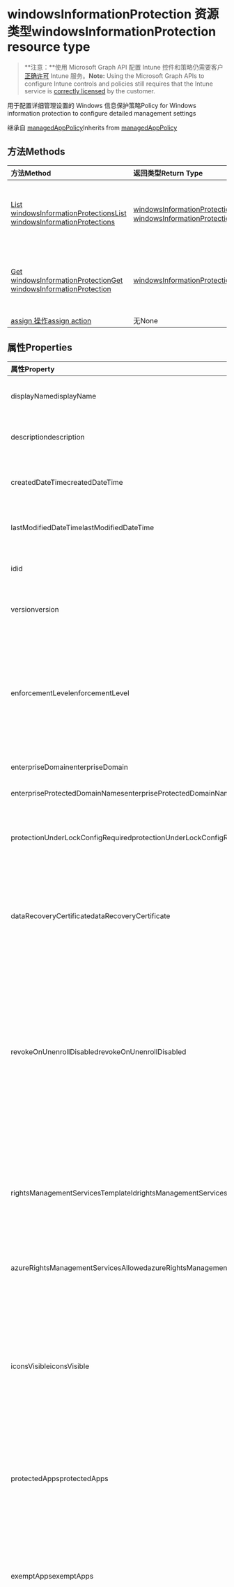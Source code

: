 # <a name="windowsinformationprotection-resource-type"></a><span data-ttu-id="908b5-101">windowsInformationProtection 资源类型</span><span class="sxs-lookup"><span data-stu-id="908b5-101">windowsInformationProtection resource type</span></span>

> <span data-ttu-id="908b5-102">**注意：**使用 Microsoft Graph API 配置 Intune 控件和策略仍需要客户[正确许可](https://go.microsoft.com/fwlink/?linkid=839381) Intune 服务。</span><span class="sxs-lookup"><span data-stu-id="908b5-102">**Note:** Using the Microsoft Graph APIs to configure Intune controls and policies still requires that the Intune service is [correctly licensed](https://go.microsoft.com/fwlink/?linkid=839381) by the customer.</span></span>

<span data-ttu-id="908b5-103">用于配置详细管理设置的 Windows 信息保护策略</span><span class="sxs-lookup"><span data-stu-id="908b5-103">Policy for Windows information protection to configure detailed management settings</span></span>

<span data-ttu-id="908b5-104">继承自 [managedAppPolicy](../resources/intune_mam_managedapppolicy.md)</span><span class="sxs-lookup"><span data-stu-id="908b5-104">Inherits from [managedAppPolicy](../resources/intune_mam_managedapppolicy.md)</span></span>

## <a name="methods"></a><span data-ttu-id="908b5-105">方法</span><span class="sxs-lookup"><span data-stu-id="908b5-105">Methods</span></span>
|<span data-ttu-id="908b5-106">方法</span><span class="sxs-lookup"><span data-stu-id="908b5-106">Method</span></span>|<span data-ttu-id="908b5-107">返回类型</span><span class="sxs-lookup"><span data-stu-id="908b5-107">Return Type</span></span>|<span data-ttu-id="908b5-108">说明</span><span class="sxs-lookup"><span data-stu-id="908b5-108">Description</span></span>|
|:---|:---|:---|
|[<span data-ttu-id="908b5-109">List windowsInformationProtections</span><span class="sxs-lookup"><span data-stu-id="908b5-109">List windowsInformationProtections</span></span>](../api/intune_mam_windowsinformationprotection_list.md)|<span data-ttu-id="908b5-110">[windowsInformationProtection](../resources/intune_mam_windowsinformationprotection.md) 集合</span><span class="sxs-lookup"><span data-stu-id="908b5-110">[windowsInformationProtection](../resources/intune_mam_windowsinformationprotection.md) collection</span></span>|<span data-ttu-id="908b5-111">列出 [windowsInformationProtection](../resources/intune_mam_windowsinformationprotection.md) 对象的属性和关系。</span><span class="sxs-lookup"><span data-stu-id="908b5-111">List properties and relationships of the [windowsInformationProtection](../resources/intune_mam_windowsinformationprotection.md) objects.</span></span>|
|[<span data-ttu-id="908b5-112">Get windowsInformationProtection</span><span class="sxs-lookup"><span data-stu-id="908b5-112">Get windowsInformationProtection</span></span>](../api/intune_mam_windowsinformationprotection_get.md)|[<span data-ttu-id="908b5-113">windowsInformationProtection</span><span class="sxs-lookup"><span data-stu-id="908b5-113">windowsInformationProtection</span></span>](../resources/intune_mam_windowsinformationprotection.md)|<span data-ttu-id="908b5-114">读取 [windowsInformationProtection](../resources/intune_mam_windowsinformationprotection.md) 对象的属性和关系。</span><span class="sxs-lookup"><span data-stu-id="908b5-114">Read properties and relationships of the [windowsInformationProtection](../resources/intune_mam_windowsinformationprotection.md) object.</span></span>|
|[<span data-ttu-id="908b5-115">assign 操作</span><span class="sxs-lookup"><span data-stu-id="908b5-115">assign action</span></span>](../api/intune_mam_windowsinformationprotection_assign.md)|<span data-ttu-id="908b5-116">无</span><span class="sxs-lookup"><span data-stu-id="908b5-116">None</span></span>|<span data-ttu-id="908b5-117">尚未记录</span><span class="sxs-lookup"><span data-stu-id="908b5-117">Not yet documented</span></span>|

## <a name="properties"></a><span data-ttu-id="908b5-118">属性</span><span class="sxs-lookup"><span data-stu-id="908b5-118">Properties</span></span>
|<span data-ttu-id="908b5-119">属性</span><span class="sxs-lookup"><span data-stu-id="908b5-119">Property</span></span>|<span data-ttu-id="908b5-120">类型</span><span class="sxs-lookup"><span data-stu-id="908b5-120">Type</span></span>|<span data-ttu-id="908b5-121">说明</span><span class="sxs-lookup"><span data-stu-id="908b5-121">Description</span></span>|
|:---|:---|:---|
|<span data-ttu-id="908b5-122">displayName</span><span class="sxs-lookup"><span data-stu-id="908b5-122">displayName</span></span>|<span data-ttu-id="908b5-123">String</span><span class="sxs-lookup"><span data-stu-id="908b5-123">String</span></span>|<span data-ttu-id="908b5-124">策略显示名称。</span><span class="sxs-lookup"><span data-stu-id="908b5-124">Policy display name.</span></span> <span data-ttu-id="908b5-125">继承自 [managedAppPolicy](../resources/intune_mam_managedapppolicy.md)</span><span class="sxs-lookup"><span data-stu-id="908b5-125">Inherited from [managedAppPolicy](../resources/intune_mam_managedapppolicy.md)</span></span>|
|<span data-ttu-id="908b5-126">description</span><span class="sxs-lookup"><span data-stu-id="908b5-126">description</span></span>|<span data-ttu-id="908b5-127">String</span><span class="sxs-lookup"><span data-stu-id="908b5-127">String</span></span>|<span data-ttu-id="908b5-128">策略的说明。</span><span class="sxs-lookup"><span data-stu-id="908b5-128">The policy's description.</span></span> <span data-ttu-id="908b5-129">继承自 [managedAppPolicy](../resources/intune_mam_managedapppolicy.md)</span><span class="sxs-lookup"><span data-stu-id="908b5-129">Inherited from [managedAppPolicy](../resources/intune_mam_managedapppolicy.md)</span></span>|
|<span data-ttu-id="908b5-130">createdDateTime</span><span class="sxs-lookup"><span data-stu-id="908b5-130">createdDateTime</span></span>|<span data-ttu-id="908b5-131">DateTimeOffset</span><span class="sxs-lookup"><span data-stu-id="908b5-131">DateTimeOffset</span></span>|<span data-ttu-id="908b5-132">创建策略的日期和时间。</span><span class="sxs-lookup"><span data-stu-id="908b5-132">The date and time the policy was created.</span></span> <span data-ttu-id="908b5-133">继承自 [managedAppPolicy](../resources/intune_mam_managedapppolicy.md)</span><span class="sxs-lookup"><span data-stu-id="908b5-133">Inherited from [managedAppPolicy](../resources/intune_mam_managedapppolicy.md)</span></span>|
|<span data-ttu-id="908b5-134">lastModifiedDateTime</span><span class="sxs-lookup"><span data-stu-id="908b5-134">lastModifiedDateTime</span></span>|<span data-ttu-id="908b5-135">DateTimeOffset</span><span class="sxs-lookup"><span data-stu-id="908b5-135">DateTimeOffset</span></span>|<span data-ttu-id="908b5-136">上次修改策略的时间。</span><span class="sxs-lookup"><span data-stu-id="908b5-136">Last time the policy was modified.</span></span> <span data-ttu-id="908b5-137">继承自 [managedAppPolicy](../resources/intune_mam_managedapppolicy.md)</span><span class="sxs-lookup"><span data-stu-id="908b5-137">Inherited from [managedAppPolicy](../resources/intune_mam_managedapppolicy.md)</span></span>|
|<span data-ttu-id="908b5-138">id</span><span class="sxs-lookup"><span data-stu-id="908b5-138">id</span></span>|<span data-ttu-id="908b5-139">String</span><span class="sxs-lookup"><span data-stu-id="908b5-139">String</span></span>|<span data-ttu-id="908b5-140">实体的键。</span><span class="sxs-lookup"><span data-stu-id="908b5-140">Key of the entity.</span></span> <span data-ttu-id="908b5-141">继承自 [managedAppPolicy](../resources/intune_mam_managedapppolicy.md)</span><span class="sxs-lookup"><span data-stu-id="908b5-141">Inherited from [managedAppPolicy](../resources/intune_mam_managedapppolicy.md)</span></span>|
|<span data-ttu-id="908b5-142">version</span><span class="sxs-lookup"><span data-stu-id="908b5-142">version</span></span>|<span data-ttu-id="908b5-143">String</span><span class="sxs-lookup"><span data-stu-id="908b5-143">String</span></span>|<span data-ttu-id="908b5-144">实体的版本。</span><span class="sxs-lookup"><span data-stu-id="908b5-144">Version of the entity.</span></span> <span data-ttu-id="908b5-145">继承自 [managedAppPolicy](../resources/intune_mam_managedapppolicy.md)</span><span class="sxs-lookup"><span data-stu-id="908b5-145">Inherited from [managedAppPolicy](../resources/intune_mam_managedapppolicy.md)</span></span>|
|<span data-ttu-id="908b5-146">enforcementLevel</span><span class="sxs-lookup"><span data-stu-id="908b5-146">enforcementLevel</span></span>|<span data-ttu-id="908b5-147">String</span><span class="sxs-lookup"><span data-stu-id="908b5-147">String</span></span>|<span data-ttu-id="908b5-148">WIP 强制级别。有关受支持的值，请参阅枚举定义 可取值为：`noProtection`、`encryptAndAuditOnly`、`encryptAuditAndPrompt`、`encryptAuditAndBlock`。</span><span class="sxs-lookup"><span data-stu-id="908b5-148">WIP enforcement level.See the Enum definition for supported values Possible values are: `noProtection`, `encryptAndAuditOnly`, `encryptAuditAndPrompt`, `encryptAuditAndBlock`.</span></span>|
|<span data-ttu-id="908b5-149">enterpriseDomain</span><span class="sxs-lookup"><span data-stu-id="908b5-149">enterpriseDomain</span></span>|<span data-ttu-id="908b5-150">String</span><span class="sxs-lookup"><span data-stu-id="908b5-150">String</span></span>|<span data-ttu-id="908b5-151">主企业域</span><span class="sxs-lookup"><span data-stu-id="908b5-151">Primary enterprise domain</span></span>|
|<span data-ttu-id="908b5-152">enterpriseProtectedDomainNames</span><span class="sxs-lookup"><span data-stu-id="908b5-152">enterpriseProtectedDomainNames</span></span>|<span data-ttu-id="908b5-153">[windowsInformationProtectionResourceCollection](../resources/intune_mam_windowsinformationprotectionresourcecollection.md) 集合</span><span class="sxs-lookup"><span data-stu-id="908b5-153">[windowsInformationProtectionResourceCollection](../resources/intune_mam_windowsinformationprotectionresourcecollection.md) collection</span></span>|<span data-ttu-id="908b5-154">要保护的企业域列表</span><span class="sxs-lookup"><span data-stu-id="908b5-154">List of enterprise domains to be protected</span></span>|
|<span data-ttu-id="908b5-155">protectionUnderLockConfigRequired</span><span class="sxs-lookup"><span data-stu-id="908b5-155">protectionUnderLockConfigRequired</span></span>|<span data-ttu-id="908b5-156">Boolean</span><span class="sxs-lookup"><span data-stu-id="908b5-156">Boolean</span></span>|<span data-ttu-id="908b5-157">指定是否应配置锁定功能下的保护（也称为 pin 下的加密）</span><span class="sxs-lookup"><span data-stu-id="908b5-157">Specifies whether the protection under lock feature (also known as encrypt under pin) should be configured</span></span>|
|<span data-ttu-id="908b5-158">dataRecoveryCertificate</span><span class="sxs-lookup"><span data-stu-id="908b5-158">dataRecoveryCertificate</span></span>|[<span data-ttu-id="908b5-159">windowsInformationProtectionDataRecoveryCertificate</span><span class="sxs-lookup"><span data-stu-id="908b5-159">windowsInformationProtectionDataRecoveryCertificate</span></span>](../resources/intune_mam_windowsinformationprotectiondatarecoverycertificate.md)|<span data-ttu-id="908b5-160">指定可用于加密文件数据恢复的恢复证书。</span><span class="sxs-lookup"><span data-stu-id="908b5-160">Specifies a recovery certificate that can be used for data recovery of encrypted files.</span></span> <span data-ttu-id="908b5-161">这与用于加密文件系统 (EFS) 的数据恢复代理 (DRA) 证书相同。</span><span class="sxs-lookup"><span data-stu-id="908b5-161">This is the same as the data recovery agent(DRA) certificate for encrypting file system(EFS)</span></span>|
|<span data-ttu-id="908b5-162">revokeOnUnenrollDisabled</span><span class="sxs-lookup"><span data-stu-id="908b5-162">revokeOnUnenrollDisabled</span></span>|<span data-ttu-id="908b5-163">Boolean</span><span class="sxs-lookup"><span data-stu-id="908b5-163">Boolean</span></span>|<span data-ttu-id="908b5-164">此策略控制设备从管理服务中取消注册时是否撤销 WIP 密钥。</span><span class="sxs-lookup"><span data-stu-id="908b5-164">This policy controls whether to revoke the WIP keys when a device unenrolls from the management service.</span></span> <span data-ttu-id="908b5-165">如果设置为 1（不撤销密钥），则不会撤销密钥，并且用户在取消注册后可继续访问受保护的文件。</span><span class="sxs-lookup"><span data-stu-id="908b5-165">If set to 1 (Don't revoke keys), the keys will not be revoked and the user will continue to have access to protected files after unenrollment.</span></span> <span data-ttu-id="908b5-166">如果未撤销密钥，随后将不会撤销文件清除。</span><span class="sxs-lookup"><span data-stu-id="908b5-166">If the keys are not revoked, there will be no revoked file cleanup subsequently.</span></span>|
|<span data-ttu-id="908b5-167">rightsManagementServicesTemplateId</span><span class="sxs-lookup"><span data-stu-id="908b5-167">rightsManagementServicesTemplateId</span></span>|<span data-ttu-id="908b5-168">Guid</span><span class="sxs-lookup"><span data-stu-id="908b5-168">Guid</span></span>|<span data-ttu-id="908b5-169">用于 RMS 加密的 TemplateID GUID。</span><span class="sxs-lookup"><span data-stu-id="908b5-169">TemplateID GUID to use for RMS encryption.</span></span> <span data-ttu-id="908b5-170">RMS 模板允许 IT 管理员配置有关谁有权访问受 RMS 保护的文件以及他们可以访问多长时间的详细信息。</span><span class="sxs-lookup"><span data-stu-id="908b5-170">The RMS template allows the IT admin to configure the details about who has access to RMS-protected file and how long they have access</span></span>|
|<span data-ttu-id="908b5-171">azureRightsManagementServicesAllowed</span><span class="sxs-lookup"><span data-stu-id="908b5-171">azureRightsManagementServicesAllowed</span></span>|<span data-ttu-id="908b5-172">Boolean</span><span class="sxs-lookup"><span data-stu-id="908b5-172">Boolean</span></span>|<span data-ttu-id="908b5-173">指定是否允许 Azure RMS 加密用于 WIP。</span><span class="sxs-lookup"><span data-stu-id="908b5-173">Specifies whether to allow Azure RMS encryption for WIP</span></span>|
|<span data-ttu-id="908b5-174">iconsVisible</span><span class="sxs-lookup"><span data-stu-id="908b5-174">iconsVisible</span></span>|<span data-ttu-id="908b5-175">Boolean</span><span class="sxs-lookup"><span data-stu-id="908b5-175">Boolean</span></span>|<span data-ttu-id="908b5-176">确定是否在“开始”菜单的资源管理器和仅企业应用磁贴中向受 WIP 保护的文件的图标添加覆盖图。</span><span class="sxs-lookup"><span data-stu-id="908b5-176">Determines whether overlays are added to icons for WIP protected files in Explorer and enterprise only app tiles in the Start menu.</span></span> <span data-ttu-id="908b5-177">从 Windows 10 版本 1703 开始，此设置还配置 WIP 图标在受 WIP 保护的应用的标题栏中的可见性</span><span class="sxs-lookup"><span data-stu-id="908b5-177">Starting in Windows 10, version 1703 this setting also configures the visibility of the WIP icon in the title bar of a WIP-protected app</span></span>|
|<span data-ttu-id="908b5-178">protectedApps</span><span class="sxs-lookup"><span data-stu-id="908b5-178">protectedApps</span></span>|<span data-ttu-id="908b5-179">[windowsInformationProtectionApp](../resources/intune_mam_windowsinformationprotectionapp.md) 集合</span><span class="sxs-lookup"><span data-stu-id="908b5-179">[windowsInformationProtectionApp](../resources/intune_mam_windowsinformationprotectionapp.md) collection</span></span>|<span data-ttu-id="908b5-180">受保护的应用程序可以访问企业数据，并且由这些应用程序处理的数据受加密保护</span><span class="sxs-lookup"><span data-stu-id="908b5-180">Protected applications can access enterprise data and the data handled by those applications are protected with encryption</span></span>|
|<span data-ttu-id="908b5-181">exemptApps</span><span class="sxs-lookup"><span data-stu-id="908b5-181">exemptApps</span></span>|<span data-ttu-id="908b5-182">[windowsInformationProtectionApp](../resources/intune_mam_windowsinformationprotectionapp.md) 集合</span><span class="sxs-lookup"><span data-stu-id="908b5-182">[windowsInformationProtectionApp](../resources/intune_mam_windowsinformationprotectionapp.md) collection</span></span>|<span data-ttu-id="908b5-183">豁免应用程序还可以访问企业数据，但由这些应用程序处理的数据不受保护。</span><span class="sxs-lookup"><span data-stu-id="908b5-183">Exempt applications can also access enterprise data, but the data handled by those applications are not protected.</span></span> <span data-ttu-id="908b5-184">这是因为一些关键的企业应用程序可能与加密数据存在兼容性问题。</span><span class="sxs-lookup"><span data-stu-id="908b5-184">This is because some critical enterprise applications may have compatibility problems with encrypted data.</span></span>|
|<span data-ttu-id="908b5-185">enterpriseNetworkDomainNames</span><span class="sxs-lookup"><span data-stu-id="908b5-185">enterpriseNetworkDomainNames</span></span>|<span data-ttu-id="908b5-186">[windowsInformationProtectionResourceCollection](../resources/intune_mam_windowsinformationprotectionresourcecollection.md) 集合</span><span class="sxs-lookup"><span data-stu-id="908b5-186">[windowsInformationProtectionResourceCollection](../resources/intune_mam_windowsinformationprotectionresourcecollection.md) collection</span></span>|<span data-ttu-id="908b5-187">这是构成企业边界的域列表。</span><span class="sxs-lookup"><span data-stu-id="908b5-187">This is the list of domains that comprise the boundaries of the enterprise.</span></span> <span data-ttu-id="908b5-188">发送到某设备的来自这些域之一的数据将被视为企业数据并受到保护。这些位置将被视为共享企业数据的安全目标。</span><span class="sxs-lookup"><span data-stu-id="908b5-188">Data from one of these domains that is sent to a device will be considered enterprise data and protected These locations will be considered a safe destination for enterprise data to be shared to</span></span>|
|<span data-ttu-id="908b5-189">enterpriseProxiedDomains</span><span class="sxs-lookup"><span data-stu-id="908b5-189">enterpriseProxiedDomains</span></span>|<span data-ttu-id="908b5-190">[windowsInformationProtectionProxiedDomainCollection](../resources/intune_mam_windowsinformationprotectionproxieddomaincollection.md) 集合</span><span class="sxs-lookup"><span data-stu-id="908b5-190">[windowsInformationProtectionProxiedDomainCollection](../resources/intune_mam_windowsinformationprotectionproxieddomaincollection.md) collection</span></span>|<span data-ttu-id="908b5-191">包含需要保护的托管在云中的企业资源域列表。</span><span class="sxs-lookup"><span data-stu-id="908b5-191">Contains a list of Enterprise resource domains hosted in the cloud that need to be protected.</span></span> <span data-ttu-id="908b5-192">与这些资源的连接被视为企业数据。</span><span class="sxs-lookup"><span data-stu-id="908b5-192">Connections to these resources are considered enterprise data.</span></span> <span data-ttu-id="908b5-193">如果代理与云资源配对，则到云资源的流量将通过表示的代理服务器（在端口 80 上）通过企业网络进行路由。</span><span class="sxs-lookup"><span data-stu-id="908b5-193">If a proxy is paired with a cloud resource, traffic to the cloud resource will be routed through the enterprise network via the denoted proxy server (on Port 80).</span></span> <span data-ttu-id="908b5-194">用于此目的的代理服务器也必须使用 EnterpriseInternalProxyServers 策略进行配置。</span><span class="sxs-lookup"><span data-stu-id="908b5-194">A proxy server used for this purpose must also be configured using the EnterpriseInternalProxyServers policy</span></span>|
|<span data-ttu-id="908b5-195">enterpriseIPRanges</span><span class="sxs-lookup"><span data-stu-id="908b5-195">enterpriseIPRanges</span></span>|<span data-ttu-id="908b5-196">[windowsInformationProtectionIPRangeCollection](../resources/intune_mam_windowsinformationprotectioniprangecollection.md) 集合</span><span class="sxs-lookup"><span data-stu-id="908b5-196">[windowsInformationProtectionIPRangeCollection](../resources/intune_mam_windowsinformationprotectioniprangecollection.md) collection</span></span>|<span data-ttu-id="908b5-197">设置可定义企业网络中计算机的企业 IP 范围。</span><span class="sxs-lookup"><span data-stu-id="908b5-197">Sets the enterprise IP ranges that define the computers in the enterprise network.</span></span> <span data-ttu-id="908b5-198">来自这些计算机的数据将被视为企业的一部分并受保护。</span><span class="sxs-lookup"><span data-stu-id="908b5-198">Data that comes from those computers will be considered part of the enterprise and protected.</span></span> <span data-ttu-id="908b5-199">这些位置将被视为共享企业数据的安全目标</span><span class="sxs-lookup"><span data-stu-id="908b5-199">These locations will be considered a safe destination for enterprise data to be shared to</span></span>|
|<span data-ttu-id="908b5-200">enterpriseIPRangesAreAuthoritative</span><span class="sxs-lookup"><span data-stu-id="908b5-200">enterpriseIPRangesAreAuthoritative</span></span>|<span data-ttu-id="908b5-201">Boolean</span><span class="sxs-lookup"><span data-stu-id="908b5-201">Boolean</span></span>|<span data-ttu-id="908b5-202">用于通知客户端接受已配置的列表，并且不使用试探法来尝试查找其他子网的布尔值。</span><span class="sxs-lookup"><span data-stu-id="908b5-202">Boolean value that tells the client to accept the configured list and not to use heuristics to attempt to find other subnets.</span></span> <span data-ttu-id="908b5-203">默认值为 false</span><span class="sxs-lookup"><span data-stu-id="908b5-203">Default is false</span></span>|
|<span data-ttu-id="908b5-204">enterpriseProxyServers</span><span class="sxs-lookup"><span data-stu-id="908b5-204">enterpriseProxyServers</span></span>|<span data-ttu-id="908b5-205">[windowsInformationProtectionResourceCollection](../resources/intune_mam_windowsinformationprotectionresourcecollection.md) 集合</span><span class="sxs-lookup"><span data-stu-id="908b5-205">[windowsInformationProtectionResourceCollection](../resources/intune_mam_windowsinformationprotectionresourcecollection.md) collection</span></span>|<span data-ttu-id="908b5-206">这是代理服务器的列表。</span><span class="sxs-lookup"><span data-stu-id="908b5-206">This is a list of proxy servers.</span></span> <span data-ttu-id="908b5-207">任何不在此列表中的服务器都被视为非企业服务器</span><span class="sxs-lookup"><span data-stu-id="908b5-207">Any server not on this list is considered non-enterprise</span></span>|
|<span data-ttu-id="908b5-208">enterpriseInternalProxyServers</span><span class="sxs-lookup"><span data-stu-id="908b5-208">enterpriseInternalProxyServers</span></span>|<span data-ttu-id="908b5-209">[windowsInformationProtectionResourceCollection](../resources/intune_mam_windowsinformationprotectionresourcecollection.md) 集合</span><span class="sxs-lookup"><span data-stu-id="908b5-209">[windowsInformationProtectionResourceCollection](../resources/intune_mam_windowsinformationprotectionresourcecollection.md) collection</span></span>|<span data-ttu-id="908b5-210">这是逗号分隔的内部代理服务器列表。</span><span class="sxs-lookup"><span data-stu-id="908b5-210">This is the comma-separated list of internal proxy servers.</span></span> <span data-ttu-id="908b5-211">例如，“157.54.14.28, 157.54.11.118, 10.202.14.167, 157.53.14.163, 157.69.210.59”。</span><span class="sxs-lookup"><span data-stu-id="908b5-211">For example, "157.54.14.28, 157.54.11.118, 10.202.14.167, 157.53.14.163, 157.69.210.59".</span></span> <span data-ttu-id="908b5-212">这些代理已由管理员配置为连接到 Internet 上的特定资源。</span><span class="sxs-lookup"><span data-stu-id="908b5-212">These proxies have been configured by the admin to connect to specific resources on the Internet.</span></span> <span data-ttu-id="908b5-213">它们被视为是企业版网络位置。</span><span class="sxs-lookup"><span data-stu-id="908b5-213">They are considered to be enterprise network locations.</span></span> <span data-ttu-id="908b5-214">代理仅在配置 EnterpriseProxiedDomains 策略时利用以强制流量通过这些代理传输到匹配的域</span><span class="sxs-lookup"><span data-stu-id="908b5-214">The proxies are only leveraged in configuring the EnterpriseProxiedDomains policy to force traffic to the matched domains through these proxies</span></span>|
|<span data-ttu-id="908b5-215">enterpriseProxyServersAreAuthoritative</span><span class="sxs-lookup"><span data-stu-id="908b5-215">enterpriseProxyServersAreAuthoritative</span></span>|<span data-ttu-id="908b5-216">Boolean</span><span class="sxs-lookup"><span data-stu-id="908b5-216">Boolean</span></span>|<span data-ttu-id="908b5-217">用于通知客户端接受已配置的代理列表，并且不尝试检测其他工作代理的布尔值。</span><span class="sxs-lookup"><span data-stu-id="908b5-217">Boolean value that tells the client to accept the configured list of proxies and not try to detect other work proxies.</span></span> <span data-ttu-id="908b5-218">默认值为 false</span><span class="sxs-lookup"><span data-stu-id="908b5-218">Default is false</span></span>|
|<span data-ttu-id="908b5-219">neutralDomainResources</span><span class="sxs-lookup"><span data-stu-id="908b5-219">neutralDomainResources</span></span>|<span data-ttu-id="908b5-220">[windowsInformationProtectionResourceCollection](../resources/intune_mam_windowsinformationprotectionresourcecollection.md) 集合</span><span class="sxs-lookup"><span data-stu-id="908b5-220">[windowsInformationProtectionResourceCollection](../resources/intune_mam_windowsinformationprotectionresourcecollection.md) collection</span></span>|<span data-ttu-id="908b5-221">可用于工作或个人资源的域名列表</span><span class="sxs-lookup"><span data-stu-id="908b5-221">List of domain names that can used for work or personal resource</span></span>|
|<span data-ttu-id="908b5-222">indexingEncryptedStoresOrItemsBlocked</span><span class="sxs-lookup"><span data-stu-id="908b5-222">indexingEncryptedStoresOrItemsBlocked</span></span>|<span data-ttu-id="908b5-223">Boolean</span><span class="sxs-lookup"><span data-stu-id="908b5-223">Boolean</span></span>|<span data-ttu-id="908b5-224">此开关用于 Windows Search 索引器，以允许或禁止建立项目索引</span><span class="sxs-lookup"><span data-stu-id="908b5-224">This switch is for the Windows Search Indexer, to allow or disallow indexing of items</span></span>|
|<span data-ttu-id="908b5-225">smbAutoEncryptedFileExtensions</span><span class="sxs-lookup"><span data-stu-id="908b5-225">smbAutoEncryptedFileExtensions</span></span>|<span data-ttu-id="908b5-226">[windowsInformationProtectionResourceCollection](../resources/intune_mam_windowsinformationprotectionresourcecollection.md) 集合</span><span class="sxs-lookup"><span data-stu-id="908b5-226">[windowsInformationProtectionResourceCollection](../resources/intune_mam_windowsinformationprotectionresourcecollection.md) collection</span></span>|<span data-ttu-id="908b5-227">指定文件扩展名列表，以便从公司边界内的 SMB 共享复制时加密具有这些扩展名的文件</span><span class="sxs-lookup"><span data-stu-id="908b5-227">Specifies a list of file extensions, so that files with these extensions are encrypted when copying from an SMB share within the corporate boundary</span></span>|
|<span data-ttu-id="908b5-228">isAssigned</span><span class="sxs-lookup"><span data-stu-id="908b5-228">isAssigned</span></span>|<span data-ttu-id="908b5-229">Boolean</span><span class="sxs-lookup"><span data-stu-id="908b5-229">Boolean</span></span>|<span data-ttu-id="908b5-230">指示策略是否部署到任何包含组。</span><span class="sxs-lookup"><span data-stu-id="908b5-230">Indicates if the policy is deployed to any inclusion groups or not.</span></span>|

## <a name="relationships"></a><span data-ttu-id="908b5-231">关系</span><span class="sxs-lookup"><span data-stu-id="908b5-231">Relationships</span></span>
|<span data-ttu-id="908b5-232">关系</span><span class="sxs-lookup"><span data-stu-id="908b5-232">Relationship</span></span>|<span data-ttu-id="908b5-233">类型</span><span class="sxs-lookup"><span data-stu-id="908b5-233">Type</span></span>|<span data-ttu-id="908b5-234">说明</span><span class="sxs-lookup"><span data-stu-id="908b5-234">Description</span></span>|
|:---|:---|:---|
|<span data-ttu-id="908b5-235">protectedAppLockerFiles</span><span class="sxs-lookup"><span data-stu-id="908b5-235">protectedAppLockerFiles</span></span>|<span data-ttu-id="908b5-236">[windowsInformationProtectionAppLockerFile](../resources/intune_mam_windowsinformationprotectionapplockerfile.md) 集合</span><span class="sxs-lookup"><span data-stu-id="908b5-236">[windowsInformationProtectionAppLockerFile](../resources/intune_mam_windowsinformationprotectionapplockerfile.md) collection</span></span>|<span data-ttu-id="908b5-237">通过 xml 文件输入受保护应用的另一种方法</span><span class="sxs-lookup"><span data-stu-id="908b5-237">Another way to input protected apps through xml files</span></span>|
|<span data-ttu-id="908b5-238">exemptAppLockerFiles</span><span class="sxs-lookup"><span data-stu-id="908b5-238">exemptAppLockerFiles</span></span>|<span data-ttu-id="908b5-239">[windowsInformationProtectionAppLockerFile](../resources/intune_mam_windowsinformationprotectionapplockerfile.md) 集合</span><span class="sxs-lookup"><span data-stu-id="908b5-239">[windowsInformationProtectionAppLockerFile](../resources/intune_mam_windowsinformationprotectionapplockerfile.md) collection</span></span>|<span data-ttu-id="908b5-240">通过 xml 文件输入豁免应用的另一种方法</span><span class="sxs-lookup"><span data-stu-id="908b5-240">Another way to input exempt apps through xml files</span></span>|
|<span data-ttu-id="908b5-241">assignments</span><span class="sxs-lookup"><span data-stu-id="908b5-241">assignments</span></span>|<span data-ttu-id="908b5-242">targetedManagedAppPolicyAssignment 集合</span><span class="sxs-lookup"><span data-stu-id="908b5-242">targetedManagedAppPolicyAssignment collection</span></span>|<span data-ttu-id="908b5-243">针对策略的安全组列表的导航属性。</span><span class="sxs-lookup"><span data-stu-id="908b5-243">Navigation property to list of security groups targeted for policy.</span></span>|

## <a name="json-representation"></a><span data-ttu-id="908b5-244">JSON 表示形式</span><span class="sxs-lookup"><span data-stu-id="908b5-244">JSON Representation</span></span>
<span data-ttu-id="908b5-245">下面是资源的 JSON 表示形式。</span><span class="sxs-lookup"><span data-stu-id="908b5-245">Here is a JSON representation of the resource.</span></span>
<!-- {
  "blockType": "resource",
  "keyProperty": "id",
  "@odata.type": "microsoft.graph.windowsInformationProtection"
}
-->
``` json
{
  "@odata.type": "#microsoft.graph.windowsInformationProtection",
  "displayName": "String",
  "description": "String",
  "createdDateTime": "String (timestamp)",
  "lastModifiedDateTime": "String (timestamp)",
  "id": "String (identifier)",
  "version": "String",
  "enforcementLevel": "String",
  "enterpriseDomain": "String",
  "enterpriseProtectedDomainNames": [
    {
      "@odata.type": "microsoft.graph.windowsInformationProtectionResourceCollection",
      "displayName": "String",
      "resources": [
        "String"
      ]
    }
  ],
  "protectionUnderLockConfigRequired": true,
  "dataRecoveryCertificate": {
    "@odata.type": "microsoft.graph.windowsInformationProtectionDataRecoveryCertificate",
    "subjectName": "String",
    "description": "String",
    "expirationDateTime": "String (timestamp)",
    "certificate": "binary"
  },
  "revokeOnUnenrollDisabled": true,
  "rightsManagementServicesTemplateId": "<Unknown Primitive Type Edm.Guid>",
  "azureRightsManagementServicesAllowed": true,
  "iconsVisible": true,
  "protectedApps": [
    {
      "@odata.type": "microsoft.graph.windowsInformationProtectionStoreApp",
      "displayName": "String",
      "description": "String",
      "publisherName": "String",
      "productName": "String",
      "denied": true
    }
  ],
  "exemptApps": [
    {
      "@odata.type": "microsoft.graph.windowsInformationProtectionStoreApp",
      "displayName": "String",
      "description": "String",
      "publisherName": "String",
      "productName": "String",
      "denied": true
    }
  ],
  "enterpriseNetworkDomainNames": [
    {
      "@odata.type": "microsoft.graph.windowsInformationProtectionResourceCollection",
      "displayName": "String",
      "resources": [
        "String"
      ]
    }
  ],
  "enterpriseProxiedDomains": [
    {
      "@odata.type": "microsoft.graph.windowsInformationProtectionProxiedDomainCollection",
      "displayName": "String",
      "proxiedDomains": [
        {
          "@odata.type": "microsoft.graph.proxiedDomain",
          "ipAddressOrFQDN": "String",
          "proxy": "String"
        }
      ]
    }
  ],
  "enterpriseIPRanges": [
    {
      "@odata.type": "microsoft.graph.windowsInformationProtectionIPRangeCollection",
      "displayName": "String",
      "ranges": [
        {
          "@odata.type": "microsoft.graph.iPv6Range",
          "lowerAddress": "String",
          "upperAddress": "String"
        }
      ]
    }
  ],
  "enterpriseIPRangesAreAuthoritative": true,
  "enterpriseProxyServers": [
    {
      "@odata.type": "microsoft.graph.windowsInformationProtectionResourceCollection",
      "displayName": "String",
      "resources": [
        "String"
      ]
    }
  ],
  "enterpriseInternalProxyServers": [
    {
      "@odata.type": "microsoft.graph.windowsInformationProtectionResourceCollection",
      "displayName": "String",
      "resources": [
        "String"
      ]
    }
  ],
  "enterpriseProxyServersAreAuthoritative": true,
  "neutralDomainResources": [
    {
      "@odata.type": "microsoft.graph.windowsInformationProtectionResourceCollection",
      "displayName": "String",
      "resources": [
        "String"
      ]
    }
  ],
  "indexingEncryptedStoresOrItemsBlocked": true,
  "smbAutoEncryptedFileExtensions": [
    {
      "@odata.type": "microsoft.graph.windowsInformationProtectionResourceCollection",
      "displayName": "String",
      "resources": [
        "String"
      ]
    }
  ],
  "isAssigned": true
}
```



